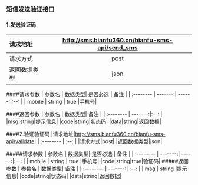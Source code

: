 ### 短信发送验证接口
#### 1.发送验证码
|请求地址|http://sms.bianfu360.cn/bianfu-sms-api/send_sms|
| :-------- | :--: |
|请求方式|post|
|返回数据类型|json|

####请求参数
| 参数名     |  数据类型| 是否必选 | 备注 |
| :-------- | -------:| ------:|:--: |
| mobile    | string     | true  |手机号|

####返回参数
| 参数名     |  数据类型| 备注 |
| :-------- | -------:|:--: |
|msg|string|提示信息|
|code|string|状态码|
|data|string|返回数据|

####2.验证验证码
|请求地址|http://sms.bianfu360.cn/bianfu-sms-api/validate|
| :-------- | :--: |
|请求方式|post|
|返回数据类型|json|

#####请求参数
| 参数名     |  数据类型| 是否必选 | 备注 |
| :-------- | -------:| ------:|:--: |
| mobile    | string   |  true  |手机号|
|code|string|true|验证码|
#####返回参数
| 参数名     |  数据类型| 备注 |
| :-------- | -------:| :--: |
| msg   | string    |提示信息|
|code|string|状态码|
|data|string|返回数据|